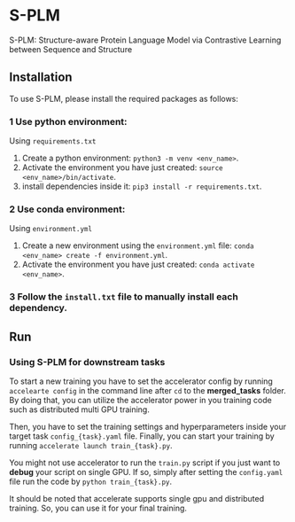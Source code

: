 # S-PLM
S-PLM: Structure-aware Protein Language Model via Contrastive Learning between Sequence and Structure

## Installation
To use S-PLM, please install the required packages as follows:

### 1 Use python environment:
Using `requirements.txt`
1. Create a python environment: `python3 -m venv <env_name>`.
2. Activate the environment you have just created: `source <env_name>/bin/activate`.
3. install dependencies inside it: `pip3 install -r requirements.txt`.

### 2 Use conda environment:
Using `environment.yml`
1. Create a new environment using the `environment.yml` file: `conda <env_name> create -f environment.yml`.
2. Activate the environment you have just created: `conda activate <env_name>`.

### 3 Follow the `install.txt` file to manually install each dependency.

## Run
### Using S-PLM for downstream tasks
To start a new training you have to set the accelerator config by running `accelearte config` in the command line after 
`cd` to the **merged_tasks** folder.
By doing that, you can utilize the accelerator power in you training code such as distributed multi GPU training.

Then, you have to set the training settings and hyperparameters inside your target task `config_{task}.yaml` file.
Finally, you can start your training by running
`accelerate launch train_{task}.py`.

You might not use accelerator to run the `train.py` script if you just want to **debug** your script on single GPU. If so, simply after setting the `config.yaml` file
run the code by `python train_{task}.py`.

It should be noted that accelerate supports single gpu and distributed training. So, you can use it for your 
final training.
